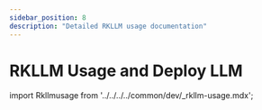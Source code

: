 ```yaml
---
sidebar_position: 8
description: "Detailed RKLLM usage documentation"
---
```


# RKLLM Usage and Deploy LLM

import Rkllmusage from '../../../../common/dev/\_rkllm-usage.mdx';

<Rkllmusage />
